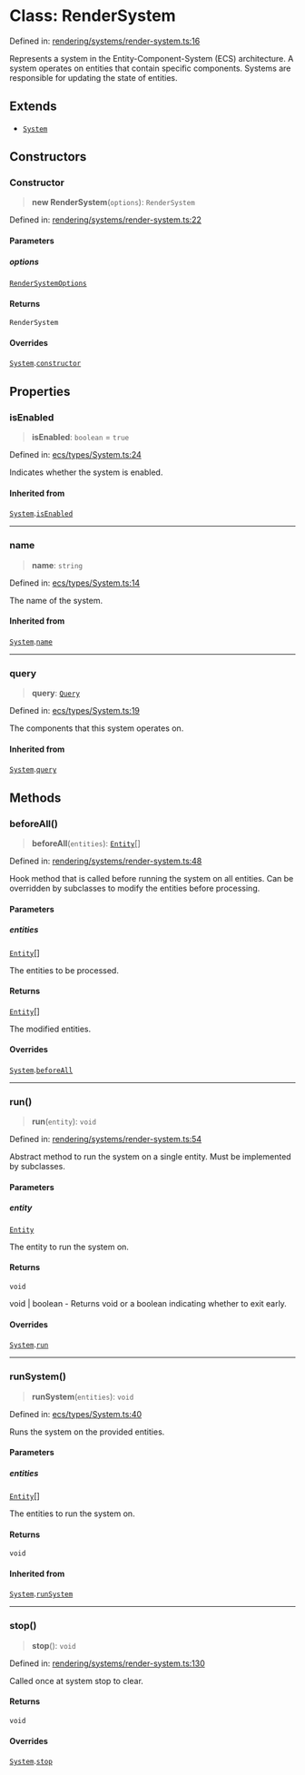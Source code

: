 # Class: RenderSystem

Defined in: [rendering/systems/render-system.ts:16](https://github.com/Forge-Game-Engine/Forge/blob/7b95769650b59c5ba12aa490e41717344ca6bf1e/src/rendering/systems/render-system.ts#L16)

Represents a system in the Entity-Component-System (ECS) architecture.
A system operates on entities that contain specific components.
Systems are responsible for updating the state of entities.

## Extends

- [`System`](System.md)

## Constructors

### Constructor

> **new RenderSystem**(`options`): `RenderSystem`

Defined in: [rendering/systems/render-system.ts:22](https://github.com/Forge-Game-Engine/Forge/blob/7b95769650b59c5ba12aa490e41717344ca6bf1e/src/rendering/systems/render-system.ts#L22)

#### Parameters

##### options

[`RenderSystemOptions`](../interfaces/RenderSystemOptions.md)

#### Returns

`RenderSystem`

#### Overrides

[`System`](System.md).[`constructor`](System.md#constructor)

## Properties

### isEnabled

> **isEnabled**: `boolean` = `true`

Defined in: [ecs/types/System.ts:24](https://github.com/Forge-Game-Engine/Forge/blob/7b95769650b59c5ba12aa490e41717344ca6bf1e/src/ecs/types/System.ts#L24)

Indicates whether the system is enabled.

#### Inherited from

[`System`](System.md).[`isEnabled`](System.md#isenabled)

***

### name

> **name**: `string`

Defined in: [ecs/types/System.ts:14](https://github.com/Forge-Game-Engine/Forge/blob/7b95769650b59c5ba12aa490e41717344ca6bf1e/src/ecs/types/System.ts#L14)

The name of the system.

#### Inherited from

[`System`](System.md).[`name`](System.md#name)

***

### query

> **query**: [`Query`](../type-aliases/Query.md)

Defined in: [ecs/types/System.ts:19](https://github.com/Forge-Game-Engine/Forge/blob/7b95769650b59c5ba12aa490e41717344ca6bf1e/src/ecs/types/System.ts#L19)

The components that this system operates on.

#### Inherited from

[`System`](System.md).[`query`](System.md#query)

## Methods

### beforeAll()

> **beforeAll**(`entities`): [`Entity`](Entity.md)[]

Defined in: [rendering/systems/render-system.ts:48](https://github.com/Forge-Game-Engine/Forge/blob/7b95769650b59c5ba12aa490e41717344ca6bf1e/src/rendering/systems/render-system.ts#L48)

Hook method that is called before running the system on all entities.
Can be overridden by subclasses to modify the entities before processing.

#### Parameters

##### entities

[`Entity`](Entity.md)[]

The entities to be processed.

#### Returns

[`Entity`](Entity.md)[]

The modified entities.

#### Overrides

[`System`](System.md).[`beforeAll`](System.md#beforeall)

***

### run()

> **run**(`entity`): `void`

Defined in: [rendering/systems/render-system.ts:54](https://github.com/Forge-Game-Engine/Forge/blob/7b95769650b59c5ba12aa490e41717344ca6bf1e/src/rendering/systems/render-system.ts#L54)

Abstract method to run the system on a single entity.
Must be implemented by subclasses.

#### Parameters

##### entity

[`Entity`](Entity.md)

The entity to run the system on.

#### Returns

`void`

void | boolean - Returns void or a boolean indicating whether to exit early.

#### Overrides

[`System`](System.md).[`run`](System.md#run)

***

### runSystem()

> **runSystem**(`entities`): `void`

Defined in: [ecs/types/System.ts:40](https://github.com/Forge-Game-Engine/Forge/blob/7b95769650b59c5ba12aa490e41717344ca6bf1e/src/ecs/types/System.ts#L40)

Runs the system on the provided entities.

#### Parameters

##### entities

[`Entity`](Entity.md)[]

The entities to run the system on.

#### Returns

`void`

#### Inherited from

[`System`](System.md).[`runSystem`](System.md#runsystem)

***

### stop()

> **stop**(): `void`

Defined in: [rendering/systems/render-system.ts:130](https://github.com/Forge-Game-Engine/Forge/blob/7b95769650b59c5ba12aa490e41717344ca6bf1e/src/rendering/systems/render-system.ts#L130)

Called once at system stop to clear.

#### Returns

`void`

#### Overrides

[`System`](System.md).[`stop`](System.md#stop)

